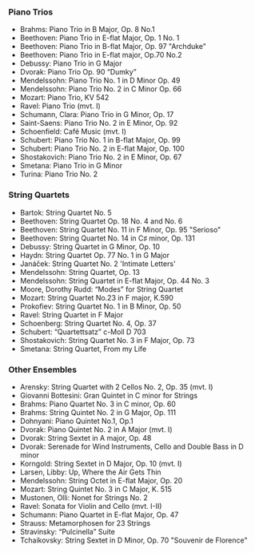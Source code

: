 ### Piano Trios
- Brahms: Piano Trio in B Major, Op. 8 No.1
- Beethoven: Piano Trio in E-flat Major, Op. 1 No. 1
- Beethoven: Piano Trio in B-flat Major, Op. 97 "Archduke"
- Beethoven: Piano Trio in E-flat major, Op.70 No.2
- Debussy: Piano Trio in G Major
- Dvorak: Piano Trio Op. 90 “Dumky”
- Mendelssohn: Piano Trio No. 1 in D Minor Op. 49
- Mendelssohn: Piano Trio No. 2 in C Minor Op. 66
- Mozart: Piano Trio, KV 542
- Ravel: Piano Trio (mvt. I)
- Schumann, Clara: Piano Trio in G Minor, Op. 17
- Saint-Saens: Piano Trio No. 2 in E Minor, Op. 92
- Schoenfield: Café Music (mvt. I)
- Schubert: Piano Trio No. 1 in B-flat Major, Op. 99
- Schubert: Piano Trio No. 2 in E-flat Major, Op. 100
- Shostakovich: Piano Trio No. 2 in E Minor, Op. 67
- Smetana: Piano Trio in G Minor
- Turina: Piano Trio No. 2

### String Quartets
-	Bartok: String Quartet No. 5
-	Beethoven: String Quartet Op. 18 No. 4 and No. 6
-	Beethoven: String Quartet No. 11 in F Minor, Op. 95 "Serioso"
-	Beethoven: String Quartet No. 14 in C♯ minor, Op. 131
-	Debussy: String Quartet in G Minor, Op. 10
-	Haydn: String Quartet Op. 77 No. 1 in G Major
-	Janáček: String Quartet No. 2 'Intimate Letters'
-	Mendelssohn: String Quartet, Op. 13
-	Mendelssohn: String Quartet in E-flat Major, Op. 44 No. 3
-	Moore, Dorothy Rudd: “Modes” for String Quartet
-	Mozart: String Quartet No.23 in F major, K.590
-	Prokofiev: String Quartet No. 1 in B Minor, Op. 50
-	Ravel: String Quartet in F Major
-	Schoenberg: String Quartet No. 4, Op. 37
-	Schubert: “Quartettsatz” c-Moll D 703
- 	Shostakovich: String Quartet No. 3 in F Major, Op. 73
-	Smetana: String Quartet, From my Life

### Other Ensembles
-   Arensky: String Quartet with 2 Cellos No. 2, Op. 35 (mvt. I)
-	Giovanni Bottesini: Gran Quintet in C minor for Strings
-	Brahms: Piano Quartet No. 3 in C minor, Op. 60
-	Brahms: String Quintet No. 2 in G Major, Op. 111
-	Dohnyani: Piano Quintet No.1, Op.1
-	Dvorak: Piano Quintet No. 2 in A Major (mvt. I)
-	Dvorak: String Sextet in A major, Op. 48
-	Dvorak: Serenade for Wind Instruments, Cello and Double Bass in D minor
-	Korngold: String Sextet in D Major, Op. 10 (mvt. I)
-	Larsen, Libby: Up, Where the Air Gets Thin
-	Mendelssohn: String Octet in E-flat Major, Op. 20
-	Mozart: String Quintet No. 3 in C Major, K. 515
-	Mustonen, Olli: Nonet for Strings No. 2
-	Ravel: Sonata for Violin and Cello (mvt. I-II)
-	Schumann: Piano Quartet in E-flat Major, Op. 47
-	Strauss: Metamorphosen for 23 Strings
-	Stravinsky: “Pulcinella” Suite
-	Tchaikovsky: String Sextet in D Minor, Op. 70 "Souvenir de Florence"